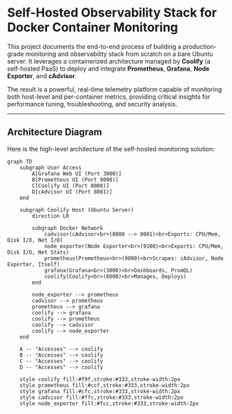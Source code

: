 # Self-Hosted Observability Stack for Docker Container Monitoring

This project documents the end-to-end process of building a production-grade monitoring and observability stack from scratch on a bare Ubuntu server. It leverages a containerized architecture managed by **Coolify** (a self-hosted PaaS) to deploy and integrate **Prometheus**, **Grafana**, **Node Exporter**, and **cAdvisor**.

The result is a powerful, real-time telemetry platform capable of monitoring both host-level and per-container metrics, providing critical insights for performance tuning, troubleshooting, and security analysis.

---
## Architecture Diagram

Here is the high-level architecture of the self-hosted monitoring solution:

```mermaid
graph TD
    subgraph User Access
        A[Grafana Web UI (Port 3000)]
        B[Prometheus UI (Port 9090)]
        C[Coolify UI (Port 8000)]
        D[cAdvisor UI (Port 8081)]
    end

    subgraph Coolify Host (Ubuntu Server)
        direction LR

        subgraph Docker Network
            cadvisor(cAdvisor<br>(8080 --> 8081)<br>Exports: CPU/Mem, Disk I/O, Net I/O)
            node_exporter(Node Exporter<br>(9100)<br>Exports: CPU/Mem, Disk I/O, Net Stats)
            prometheus(Prometheus<br>(9090)<br>Scrapes: cAdvisor, Node Exporter, Itself)
            grafana(Grafana<br>(3000)<br>Dashboards, PromQL)
            coolify(Coolify<br>(8000)<br>Manages, Deploys)
        end

        node_exporter --> prometheus
        cadvisor --> prometheus
        prometheus --> grafana
        coolify --> grafana
        coolify --> prometheus
        coolify --> cadvisor
        coolify --> node_exporter
    end

    A -- "Accesses" --> coolify
    B -- "Accesses" --> coolify
    C -- "Accesses" --> coolify
    D -- "Accesses" --> coolify

    style coolify fill:#f9f,stroke:#333,stroke-width:2px
    style prometheus fill:#ccf,stroke:#333,stroke-width:2px
    style grafana fill:#cfc,stroke:#333,stroke-width:2px
    style cadvisor fill:#ffc,stroke:#333,stroke-width:2px
    style node_exporter fill:#fcc,stroke:#333,stroke-width:2px
